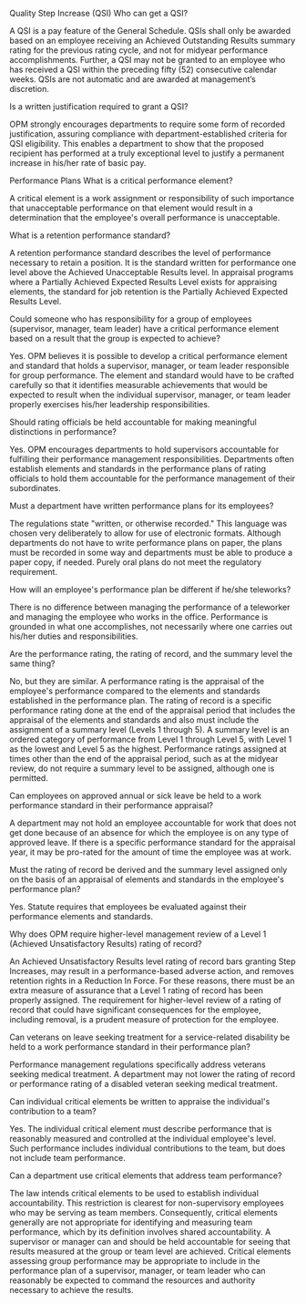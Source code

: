 
Quality Step Increase (QSI)
Who can get a QSI?

A QSI is a pay feature of the General Schedule. QSIs shall only be awarded based on an employee receiving an Achieved Outstanding Results summary rating for the previous rating cycle, and not for midyear performance accomplishments. Further, a QSI may not be granted to an employee who has received a QSI within the preceding fifty (52) consecutive calendar weeks. QSIs are not automatic and are awarded at management’s discretion.

Is a written justification required to grant a QSI?

OPM strongly encourages departments to require some form of recorded justification, assuring compliance with department-established criteria for QSI eligibility. This enables a department to show that the proposed recipient has performed at a truly exceptional level to justify a permanent increase in his/her rate of basic pay.

Performance Plans
What is a critical performance element?

A critical element is a work assignment or responsibility of such importance that unacceptable performance on that element would result in a determination that the employee's overall performance is unacceptable.

What is a retention performance standard?

A retention performance standard describes the level of performance necessary to retain a position. It is the standard written for performance one level above the Achieved Unacceptable Results level. In appraisal programs where a Partially Achieved Expected Results Level exists for appraising elements, the standard for job retention is the Partially Achieved Expected Results Level.

Could someone who has responsibility for a group of employees (supervisor, manager, team leader) have a critical performance element based on a result that the group is expected to achieve?

Yes. OPM believes it is possible to develop a critical performance element and standard that holds a supervisor, manager, or team leader responsible for group performance. The element and standard would have to be crafted carefully so that it identifies measurable achievements that would be expected to result when the individual supervisor, manager, or team leader properly exercises his/her leadership responsibilities.

Should rating officials be held accountable for making meaningful distinctions in performance?

Yes. OPM encourages departments to hold supervisors accountable for fulfilling their performance management responsibilities. Departments often establish elements and standards in the performance plans of rating officials to hold them accountable for the performance management of their subordinates.

Must a department have written performance plans for its employees?

The regulations state "written, or otherwise recorded." This language was chosen very deliberately to allow for use of electronic formats. Although departments do not have to write performance plans on paper, the plans must be recorded in some way and departments must be able to produce a paper copy, if needed. Purely oral plans do not meet the regulatory requirement.

How will an employee's performance plan be different if he/she teleworks?

There is no difference between managing the performance of a teleworker and managing the employee who works in the office. Performance is grounded in what one accomplishes, not necessarily where one carries out his/her duties and responsibilities.

Are the performance rating, the rating of record, and the summary level the same thing?

No, but they are similar. A performance rating is the appraisal of the employee's performance compared to the elements and standards established in the performance plan. The rating of record is a specific performance rating done at the end of the appraisal period that includes the appraisal of the elements and standards and also must include the assignment of a summary level (Levels 1 through 5).  A summary level is an ordered category of performance from Level 1 through Level 5, with Level 1 as the lowest and Level 5 as the highest. Performance ratings assigned at times other than the end of the appraisal period, such as at the midyear review, do not require a summary level to be assigned, although one is permitted.

Can employees on approved annual or sick leave be held to a work performance standard in their performance appraisal?

A department may not hold an employee accountable for work that does not get done because of an absence for which the employee is on any type of approved leave. If there is a specific performance standard for the appraisal year, it may be pro-rated for the amount of time the employee was at work.

Must the rating of record be derived and the summary level assigned only on the basis of an appraisal of elements and standards in the employee's performance plan?

Yes. Statute requires that employees be evaluated against their performance elements and standards.


Why does OPM require higher-level management review of a Level 1 (Achieved Unsatisfactory Results) rating of record?

An Achieved Unsatisfactory Results level rating of record bars granting Step Increases, may result in a performance-based adverse action, and removes retention rights in a Reduction In Force. For these reasons, there must be an extra measure of assurance that a Level 1 rating of record has been properly assigned. The requirement for higher-level review of a rating of record that could have significant consequences for the employee, including removal, is a prudent measure of protection for the employee.

Can veterans on leave seeking treatment for a service-related disability be held to a work performance standard in their performance plan?

Performance management regulations specifically address veterans seeking medical treatment. A department may not lower the rating of record or performance rating of a disabled veteran seeking medical treatment.

Can individual critical elements be written to appraise the individual's contribution to a team?

Yes. The individual critical element must describe performance that is reasonably measured and controlled at the individual employee's level. Such performance includes individual contributions to the team, but does not include team performance.

Can a department use critical elements that address team performance?

The law intends critical elements to be used to establish individual accountability. This restriction is clearest for non-supervisory employees who may be serving as team members. Consequently, critical elements generally are not appropriate for identifying and measuring team performance, which by its definition involves shared accountability. A supervisor or manager can and should be held accountable for seeing that results measured at the group or team level are achieved. Critical elements assessing group performance may be appropriate to include in the performance plan of a supervisor, manager, or team leader who can reasonably be expected to command the resources and authority necessary to achieve the results.
